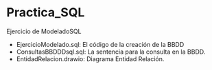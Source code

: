 # Practica_SQL
Ejercicio de ModeladoSQL

- EjercicioModelado.sql:  El código de la creación de la BBDD
- ConsultasBBDDDsql.sql: La sentencia para la consulta en la BBDD.
- EntidadRelacion.drawio: Diagrama Entidad Relación.
